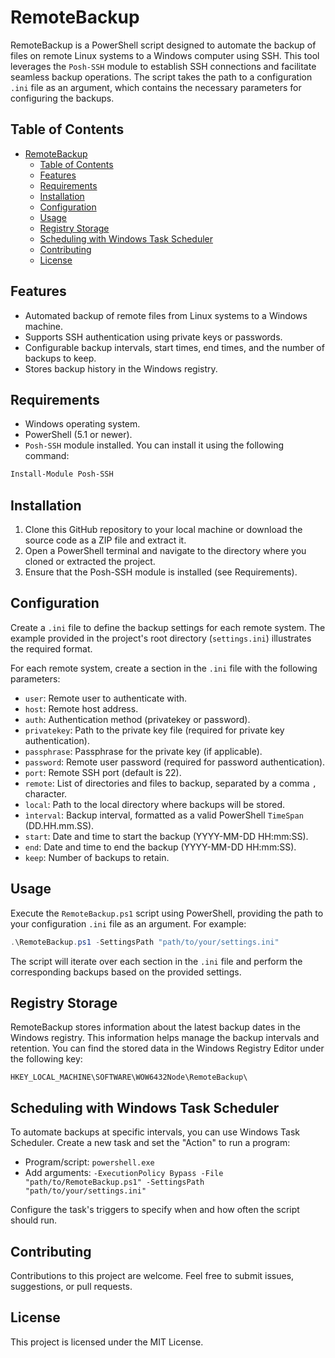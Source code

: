 # RemoteBackup

RemoteBackup is a PowerShell script designed to automate the backup of files on remote Linux systems to a Windows computer using SSH. This tool leverages the `Posh-SSH` module to establish SSH connections and facilitate seamless backup operations. The script takes the path to a configuration `.ini` file as an argument, which contains the necessary parameters for configuring the backups.

## Table of Contents

- [RemoteBackup](#remotebackup)
  - [Table of Contents](#table-of-contents)
  - [Features](#features)
  - [Requirements](#requirements)
  - [Installation](#installation)
  - [Configuration](#configuration)
  - [Usage](#usage)
  - [Registry Storage](#registry-storage)
  - [Scheduling with Windows Task Scheduler](#scheduling-with-windows-task-scheduler)
  - [Contributing](#contributing)
  - [License](#license)

## Features

- Automated backup of remote files from Linux systems to a Windows machine.
- Supports SSH authentication using private keys or passwords.
- Configurable backup intervals, start times, end times, and the number of backups to keep.
- Stores backup history in the Windows registry.

## Requirements

- Windows operating system.
- PowerShell (5.1 or newer).
- `Posh-SSH` module installed. You can install it using the following command:
```powershell
Install-Module Posh-SSH
```

## Installation

1. Clone this GitHub repository to your local machine or download the source code as a ZIP file and extract it.
2. Open a PowerShell terminal and navigate to the directory where you cloned or extracted the project.
3. Ensure that the Posh-SSH module is installed (see Requirements).

## Configuration

Create a `.ini` file to define the backup settings for each remote system. The example provided in the project's root directory (`settings.ini`) illustrates the required format.

For each remote system, create a section in the `.ini` file with the following parameters:

- `user`: Remote user to authenticate with.
- `host`: Remote host address.
- `auth`: Authentication method (privatekey or password).
- `privatekey`: Path to the private key file (required for private key authentication).
- `passphrase`: Passphrase for the private key (if applicable).
- `password`: Remote user password (required for password authentication).
- `port`: Remote SSH port (default is 22).
- `remote`: List of directories and files to backup, separated by a comma `,` character.
- `local`: Path to the local directory where backups will be stored.
- `ìnterval`: Backup interval, formatted as a valid PowerShell `TimeSpan` (DD.HH.mm.SS).
- `start`: Date and time to start the backup (YYYY-MM-DD HH:mm:SS).
- `end`: Date and time to end the backup (YYYY-MM-DD HH:mm:SS).
- `keep`: Number of backups to retain.

## Usage

Execute the `RemoteBackup.ps1` script using PowerShell, providing the path to your configuration `.ini` file as an argument. For example:

```powershell
.\RemoteBackup.ps1 -SettingsPath "path/to/your/settings.ini"
```
The script will iterate over each section in the `.ini` file and perform the corresponding backups based on the provided settings.

## Registry Storage

RemoteBackup stores information about the latest backup dates in the Windows registry. This information helps manage the backup intervals and retention. You can find the stored data in the Windows Registry Editor under the following key:

```
HKEY_LOCAL_MACHINE\SOFTWARE\WOW6432Node\RemoteBackup\
```
## Scheduling with Windows Task Scheduler

To automate backups at specific intervals, you can use Windows Task Scheduler. Create a new task and set the "Action" to run a program:

- Program/script: `powershell.exe`
- Add arguments: `-ExecutionPolicy Bypass -File "path/to/RemoteBackup.ps1" -SettingsPath "path/to/your/settings.ini"`

Configure the task's triggers to specify when and how often the script should run.

## Contributing

Contributions to this project are welcome. Feel free to submit issues, suggestions, or pull requests.

## License

This project is licensed under the MIT License.